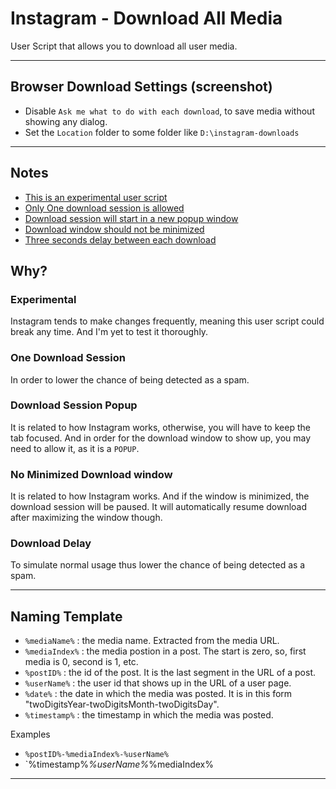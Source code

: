 # Instagram - Download All Media
User Script that allows you to download all user media.

---

## Browser Download Settings (screenshot)
- Disable `Ask me what to do with each download`, to save media without showing any dialog.
- Set the `Location` folder to some folder like `D:\instagram-downloads`

---

## Notes
- [This is an experimental user script](#experimental)
- [Only One download session is allowed](#one-download-session)
- [Download session will start in a new popup window](#download-session-popup)
- [Download window should not be minimized](#no-minimized-download-window)
- [Three seconds delay between each download](#download-delay)

## Why?

### Experimental
Instagram tends to make changes frequently, meaning this user script could break any time. And I'm yet to test it thoroughly.

### One Download Session
In order to lower the chance of being detected as a spam.

### Download Session Popup
It is related to how Instagram works, otherwise, you will have to keep the tab focused. And in order for the download window to show up, you may need to allow it, as it is a `POPUP`.

### No Minimized Download window 
It is related to how Instagram works. And if the window is minimized, the download session will be paused. It will automatically resume download after maximizing the window though.

### Download Delay
To simulate normal usage thus lower the chance of being detected as a spam.

---

## Naming Template
* `%mediaName%` : the media name. Extracted from the media URL.
* `%mediaIndex%` : the media postion in a post. The start is zero, so, first media is 0, second is 1, etc.
* `%postID%` : the id of the post. It is the last segment in the URL of a post.
* `%userName%` : the user id that shows up in the URL of a user page.
* `%date%` : the date in which the media was posted. It is in this form "twoDigitsYear-twoDigitsMonth-twoDigitsDay".
* `%timestamp%` : the timestamp in which the media was posted.

Examples
* `%postID%-%mediaIndex%-%userName%`
* `%timestamp%_%userName%_%mediaIndex%
---

